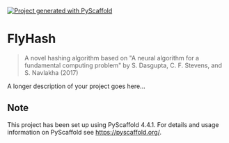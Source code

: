 <!-- These are examples of badges you might want to add to your README:
     please update the URLs accordingly

[![Built Status](https://api.cirrus-ci.com/github/<USER>/FlyHash.svg?branch=main)](https://cirrus-ci.com/github/<USER>/FlyHash)
[![ReadTheDocs](https://readthedocs.org/projects/FlyHash/badge/?version=latest)](https://FlyHash.readthedocs.io/en/stable/)
[![Coveralls](https://img.shields.io/coveralls/github/<USER>/FlyHash/main.svg)](https://coveralls.io/r/<USER>/FlyHash)
[![PyPI-Server](https://img.shields.io/pypi/v/FlyHash.svg)](https://pypi.org/project/FlyHash/)
[![Conda-Forge](https://img.shields.io/conda/vn/conda-forge/FlyHash.svg)](https://anaconda.org/conda-forge/FlyHash)
[![Monthly Downloads](https://pepy.tech/badge/FlyHash/month)](https://pepy.tech/project/FlyHash)
[![Twitter](https://img.shields.io/twitter/url/http/shields.io.svg?style=social&label=Twitter)](https://twitter.com/FlyHash)
-->

[![Project generated with PyScaffold](https://img.shields.io/badge/-PyScaffold-005CA0?logo=pyscaffold)](https://pyscaffold.org/)

# FlyHash

> A novel hashing algorithm based on "A neural algorithm for a fundamental computing problem" by S. Dasgupta, C. F. Stevens, and S. Navlakha (2017)

A longer description of your project goes here...


<!-- pyscaffold-notes -->

## Note

This project has been set up using PyScaffold 4.4.1. For details and usage
information on PyScaffold see https://pyscaffold.org/.
